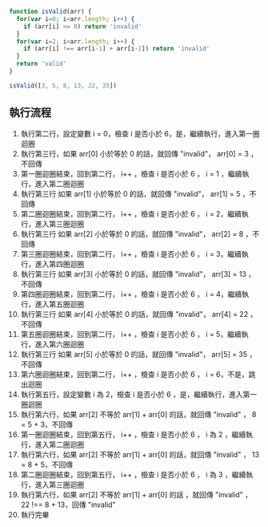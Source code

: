 ``` js
function isValid(arr) {
  for(var i=0; i<arr.length; i++) {
    if (arr[i] <= 0) return 'invalid'
  }
  for(var i=2; i<arr.length; i++) {
    if (arr[i] !== arr[i-1] + arr[i-2]) return 'invalid'
  }
  return 'valid'
}

isValid([3, 5, 8, 13, 22, 35])
```

## 執行流程
1. 執行第二行，設定變數 i = 0，檢查 i 是否小於 6，是，繼續執行，進入第一圈迴圈
2. 執行第三行，如果 arr[0] 小於等於 0 的話，就回傳 "invalid"， arr[0] = 3 ，不回傳
3. 第一圈迴圈結束，回到第二行， i++ ，檢查 i 是否小於 6 ， i = 1 ，繼續執行，進入第二圈迴圈
4. 執行第三行 如果 arr[1] 小於等於 0 的話，就回傳 "invalid"， arr[1] = 5 ，不回傳
5. 第二圈迴圈結束，回到第二行， i++ ，檢查 i 是否小於 6 ， i = 2，繼續執行，進入第三圈迴圈
6. 執行第三行 如果 arr[2] 小於等於 0 的話，就回傳 "invalid"， arr[2] = 8 ，不回傳
7. 第三圈迴圈結束，回到第二行， i++ ，檢查 i 是否小於 6 ， i = 3，繼續執行，進入第四圈迴圈
8. 執行第三行 如果 arr[3] 小於等於 0 的話，就回傳 "invalid"， arr[3] = 13 ，不回傳
9. 第四圈迴圈結束，回到第二行， i++ ，檢查 i 是否小於 6 ， i = 4，繼續執行，進入第五圈迴圈
10. 執行第三行 如果 arr[4] 小於等於 0 的話，就回傳 "invalid"， arr[4] = 22 ，不回傳
11. 第五圈迴圈結束，回到第二行， i++ ，檢查 i 是否小於 6 ， i = 5，繼續執行，進入第六圈迴圈
12. 執行第三行 如果 arr[5] 小於等於 0 的話，就回傳 "invalid"， arr[5] = 35 ，不回傳
13. 第六圈迴圈結束，回到第二行， i++ ，檢查 i 是否小於 6 ， i = 6，不是，跳出迴圈
14. 執行第五行，設定變數 i 為 2，檢查 i 是否小於 6 ，是，繼續執行，進入第一圈迴圈
15. 執行第六行，如果 arr[2] 不等於 arr[1] + arr[0] 的話，就回傳 "invalid" ， 8 = 5 + 3，不回傳
16. 第一圈迴圈結束，回到第五行， i++ ，檢查 i 是否小於 6 ， i 為 2 ，繼續執行，進入第二圈迴圈
17. 執行第六行，如果 arr[2] 不等於 arr[1] + arr[0] 的話，就回傳 "invalid" ， 13 = 8 + 5，不回傳
18. 第二圈迴圈結束，回到第五行， i++ ，檢查 i 是否小於 6 ， i 為 3 ，繼續執行，進入第三圈迴圈
19. 執行第六行，如果 arr[2] 不等於 arr[1] + arr[0] 的話 ，就回傳 "invalid" ， 22 !== 8 + 13，回傳 "invalid"
20. 執行完畢 